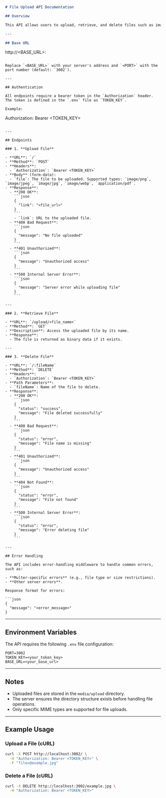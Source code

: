 

```markdown
# File Upload API Documentation

## Overview

This API allows users to upload, retrieve, and delete files such as images and PDFs. It provides secure file management with authentication using a bearer token.

---

## Base URL

```
http://<BASE_URL>:<PORT>
```

Replace `<BASE_URL>` with your server's address and `<PORT>` with the port number (default: `3002`).

---

## Authentication

All endpoints require a bearer token in the `Authorization` header. The token is defined in the `.env` file as `TOKEN_KEY`.

Example:

```
Authorization: Bearer <TOKEN_KEY>
```

---

## Endpoints

### 1. **Upload File**

- **URL**: `/`
- **Method**: `POST`
- **Headers**:
  - `Authorization`: `Bearer <TOKEN_KEY>`
- **Body** (form-data):
  - `file`: The file to be uploaded. Supported types: `image/png`, `image/jpeg`, `image/jpg`, `image/webp`, `application/pdf`.
- **Response**:
  - **200 OK**:
    ```json
    {
      "link": "<file_url>"
    }
    ```
    - `link`: URL to the uploaded file.
  - **400 Bad Request**:
    ```json
    {
      "message": "No file uploaded"
    }
    ```
  - **401 Unauthorized**:
    ```json
    {
      "message": "Unauthorized access"
    }
    ```
  - **500 Internal Server Error**:
    ```json
    {
      "message": "Server error while uploading file"
    }
    ```

---

### 2. **Retrieve File**

- **URL**: `/upload/<file_name>`
- **Method**: `GET`
- **Description**: Access the uploaded file by its name.
- **Response**:
  - The file is returned as binary data if it exists.

---

### 3. **Delete File**

- **URL**: `/:fileName`
- **Method**: `DELETE`
- **Headers**:
  - `Authorization`: `Bearer <TOKEN_KEY>`
- **Path Parameters**:
  - `fileName`: Name of the file to delete.
- **Response**:
  - **200 OK**:
    ```json
    {
      "status": "success",
      "message": "File deleted successfully"
    }
    ```
  - **400 Bad Request**:
    ```json
    {
      "status": "error",
      "message": "File name is missing"
    }
    ```
  - **401 Unauthorized**:
    ```json
    {
      "message": "Unauthorized access"
    }
    ```
  - **404 Not Found**:
    ```json
    {
      "status": "error",
      "message": "File not found"
    }
    ```
  - **500 Internal Server Error**:
    ```json
    {
      "status": "error",
      "message": "Error deleting file"
    }
    ```

---

## Error Handling

The API includes error-handling middleware to handle common errors, such as:

- **Multer-specific errors** (e.g., file type or size restrictions).
- **Other server errors**.

Response format for errors:

```json
{
  "message": "<error_message>"
}
```

---

## Environment Variables

The API requires the following `.env` file configuration:

```env
PORT=3002
TOKEN_KEY=<your_token_key>
BASE_URL=<your_base_url>
```

---

## Notes

- Uploaded files are stored in the `media/upload` directory.
- The server ensures the directory structure exists before handling file operations.
- Only specific MIME types are supported for file uploads.

---

## Example Usage

### Upload a File (cURL)

```bash
curl -X POST http://localhost:3002/ \
  -H "Authorization: Bearer <TOKEN_KEY>" \
  -F "file=@example.jpg"
```

### Delete a File (cURL)

```bash
curl -X DELETE http://localhost:3002/example.jpg \
  -H "Authorization: Bearer <TOKEN_KEY>"
```
```